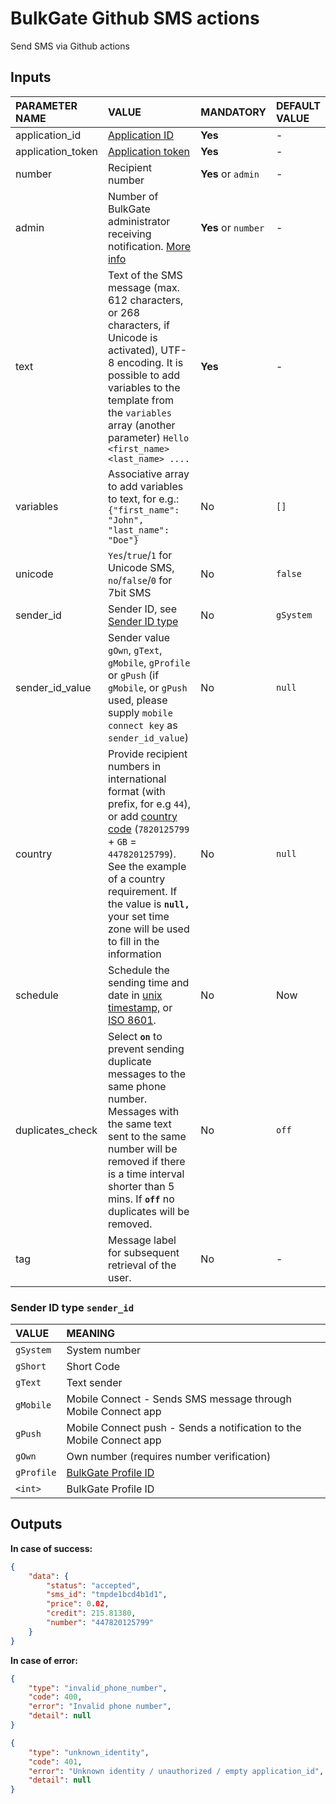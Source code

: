 # BulkGate Github SMS actions

Send SMS via Github actions

## Inputs

| PARAMETER NAME | VALUE | MANDATORY | DEFAULT VALUE |
|:--- |:--- |:--- |:--- |
|application_id| [Application ID](api-administration.md#what-is-application-id) |**Yes**|-| 
|application_token| [Application token](api-tokens.md#what-is-an-api-token)	|**Yes**|-|
|number| Recipient number	|**Yes** or `admin`|-|
|admin| Number of BulkGate administrator receiving notification. [More info](http-advanced-transactional-admin.md) |**Yes** or `number`|-|
|text| Text of the SMS message (max. 612 characters, or 268 characters, if Unicode is activated), UTF-8 encoding. It is possible to add variables to the template from the `variables` array (another parameter) `Hello <first_name> <last_name> ....`	|**Yes**|-|
|variables| Associative array to add variables to text, for e.g.: `{"first_name": "John", "last_name": "Doe"}`| No | `[]` |
|unicode	|`Yes`/`true`/`1` for Unicode SMS, `no`/`false`/`0` for 7bit SMS|No|`false`|
|sender_id| Sender ID, see [Sender ID type](#sender-id-type-sender_id) | No |`gSystem`|
|sender_id_value| Sender value `gOwn`, `gText`, `gMobile`, `gProfile` or `gPush` (if `gMobile`, or `gPush` used, please supply `mobile connect key` as `sender_id_value`)| No |`null`|
|country| Provide recipient numbers in international format (with prefix, for e.g `44`), or add [country code](https://en.wikipedia.org/wiki/ISO_3166-1_alpha-2#Officially_assigned_code_elements) (`7820125799` + `GB` = `447820125799`). See the example of a country requirement. If the value is **`null,`** your set time zone will be used to fill in the information | No |`null`|
|schedule| Schedule the sending time and date in [unix timestamp,](https://en.wikipedia.org/wiki/Unix_time) or [ISO 8601](https://en.wikipedia.org/wiki/ISO_8601). | No |Now|
|duplicates_check| Select **`on`** to prevent sending duplicate messages to the same phone number. Messages with the same text sent to the same number will be removed if there is a time interval shorter than 5 mins. If **`off`** no duplicates will be removed. |No|`off`|
|tag|Message label for subsequent retrieval of the user.|No|-|

### Sender ID type `sender_id`

| VALUE| MEANING|
|:--- |:---|
|`gSystem` |System number| 
|`gShort`|Short Code| 
|`gText` |Text sender| 
|`gMobile`|Mobile Connect - Sends SMS message through Mobile Connect app|
|`gPush`|Mobile Connect push - Sends a notification to the Mobile Connect app|
|`gOwn` |Own number (requires number verification)| 
|`gProfile`|[BulkGate Profile ID](sender-id-profile.md)|
| `<int>` |BulkGate Profile ID| 

## Outputs

**In case of success:**
``` json
{
    "data": {
        "status": "accepted",
        "sms_id": "tmpde1bcd4b1d1",
        "price": 0.02,
        "credit": 215.81380,
        "number": "447820125799"
    }
}
```
 
**In case of error:**
```json
{
    "type": "invalid_phone_number",
    "code": 400,
    "error": "Invalid phone number",
    "detail": null
}
```
 
```json
{
    "type": "unknown_identity",
    "code": 401,
    "error": "Unknown identity / unauthorized / empty application_id",
    "detail": null
}
```
